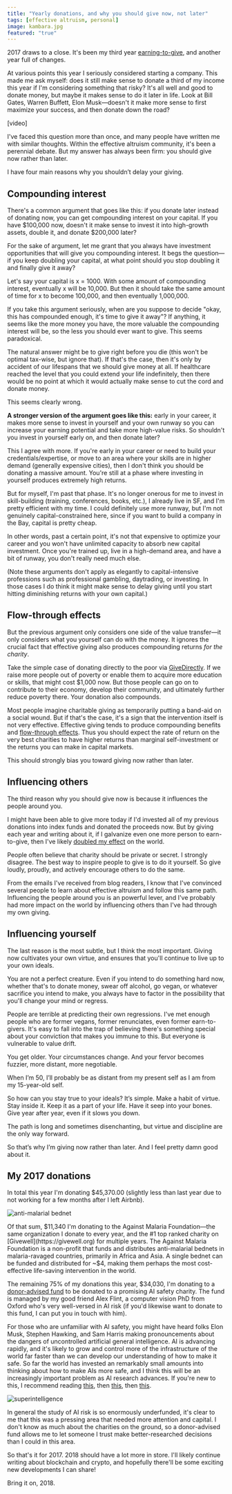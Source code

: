 ```yaml
---
title: "Yearly donations, and why you should give now, not later"
tags: [effective altruism, personal]
image: kambara.jpg
featured: "true"
---
```


2017 draws to a close. It's been my third year [earning-to-give](https://haseebq.com/why-ive-decided-to-devote-my-career-to-earning-to-give/), and another year full of changes.

At various points this year I seriously considered starting a company. This made me ask myself: does it still make sense to donate a third of my income this year if I'm considering something that risky? It's all well and good to donate money, but maybe it makes sense to do it later in life. Look at Bill Gates, Warren Buffett, Elon Musk—doesn't it make more sense to first maximize your success, and then donate down the road?

<div class="ui embed" data-url="https://www.youtube.com/embed/ZIh8FI4GmCE">[video]</div>

I've faced this question more than once, and many people have written me with similar thoughts. Within the effective altruism community, it's been a perennial debate. But my answer has always been firm: you should give now rather than later.

I have four main reasons why you shouldn’t delay your giving.

## Compounding interest
There's a common argument that goes like this: if you donate later instead of donating now, you can get compounding interest on your capital. If you have $100,000 now, doesn't it make sense to invest it into high-growth assets, double it, and donate $200,000 later?

For the sake of argument, let me grant that you always have investment opportunities that will give you compounding interest. It begs the question—if you keep doubling your capital, at what point should you stop doubling it and finally give it away?

Let's say your capital is x = 1000. With some amount of compounding interest, eventually x will be 10,000. But then it should take the same amount of time for x to become 100,000, and then eventually 1,000,000.

If you take this argument seriously, when are you suppose to decide "okay, this has compounded enough, it's time to give it away"? If anything, it seems like the more money you have, the more valuable the compounding interest will be, so the less you should ever want to give. This seems paradoxical.

The natural answer might be to give right before you die (this won't be optimal tax-wise, but ignore that). If that's the case, then it's only by accident of our lifespans that we should give money at all. If healthcare reached the level that you could extend your life indefinitely, then there would be no point at which it would actually make sense to cut the cord and donate money.

This seems clearly wrong.

**A stronger version of the argument goes like this:** early in your career, it makes more sense to invest in yourself and your own runway so you can increase your earning potential and take more high-value risks. So shouldn't you invest in yourself early on, and then donate later?

This I agree with more. If you're early in your career or need to build your credentials/expertise, or move to an area where your skills are in higher demand (generally expensive cities), then I don't think you should be donating a massive amount. You're still at a phase where investing in yourself produces extremely high returns.

But for myself, I'm past that phase. It's no longer onerous for me to invest in skill-building (training, conferences, books, etc.), I already live in SF, and I'm pretty efficient with my time. I could definitely use more runway, but I'm not genuinely capital-constrained here, since if you want to build a company in the Bay, capital is pretty cheap.

In other words, past a certain point, it's not that expensive to optimize your career and you won't have unlimited capacity to absorb new capital investment. Once you're trained up, live in a high-demand area, and have a bit of runway, you don't really need much else.

(Note these arguments don't apply as elegantly to capital-intensive professions such as professional gambling, daytrading, or investing. In those cases I do think it might make sense to delay giving until you start hitting diminishing returns with your own capital.)

## Flow-through effects
But the previous argument only considers one side of the value transfer—it only considers what you yourself can do with the money. It ignores the crucial fact that effective giving also produces compounding returns *for the charity*.

Take the simple case of donating directly to the poor via [GiveDirectly](https://www.givedirectly.org/). If we raise more people out of poverty or enable them to acquire more education or skills, that might cost $1,000 now. But those people can go on to contribute to their economy, develop their community, and ultimately further reduce poverty there. Your donation also compounds.

Most people imagine charitable giving as temporarily putting a band-aid on a social wound. But if that's the case, it's a sign that the intervention itself is not very effective. Effective giving tends to produce compounding benefits and [flow-through effects](https://blog.givewell.org/2013/05/15/flow-through-effects/). Thus you should expect the rate of return on the very best charities to have higher returns than marginal self-investment or the returns you can make in capital markets.

This should strongly bias you toward giving now rather than later.

## Influencing others
The third reason why you should give now is because it influences the people around you.

I might have been able to give more today if I'd invested all of my previous donations into index funds and donated the proceeds now. But by giving each year and writing about it, if I galvanize even one more person to earn-to-give, then I've likely [doubled my effect]( https://80000hours.org/2012/04/the-haste-consideration) on the world.

People often believe that charity should be private or secret. I strongly disagree. The best way to inspire people to give is to do it yourself. So give loudly, proudly, and actively encourage others to do the same.

From the emails I've received from blog readers, I know that I've convinced several people to learn about effective altruism and follow this same path. Influencing the people around you is an powerful lever, and I've probably had more impact on the world by influencing others than I've had through my own giving.

## Influencing yourself
The last reason is the most subtle, but I think the most important. Giving now cultivates your own virtue, and ensures that you'll continue to live up to your own ideals.

You are not a perfect creature. Even if you intend to do something hard now, whether that's to donate money, swear off alcohol, go vegan, or whatever sacrifice you intend to make, you always have to factor in the possibility that you'll change your mind or regress.

People are terrible at predicting their own regressions. I've met enough people who are former vegans, former renunciates, even former earn-to-givers. It's easy to fall into the trap of believing there's something special about your conviction that makes you immune to this. But everyone is vulnerable to value drift.

You get older. Your circumstances change. And your fervor becomes fuzzier, more distant, more negotiable.

When I’m 50, I’ll probably be as distant from my present self as I am from my 15-year-old self.

So how can you stay true to your ideals? It’s simple. Make a habit of virtue. Stay inside it. Keep it as a part of your life. Have it seep into your bones. Give year after year, even if it slows you down.

The path is long and sometimes disenchanting, but virtue and discipline are the only way forward.

So that’s why I’m giving now rather than later. And I feel pretty damn good about it.

## My 2017 donations

In total this year I'm donating $45,370.00 (slightly less than last year due to not working for a few months after I left Airbnb).

![anti-malarial bednet](http://mediad.publicbroadcasting.net/p/shared/npr/styles/x_large/nprshared/201401/257657916.jpg)

Of that sum, $11,340 I'm donating to the Against Malaria Foundation—the same organization I donate to every year, and the #1 top ranked charity on [Givewell](https://givewell.org) for multiple years. The Against Malaria Foundation is a non-profit that funds and distributes anti-malarial bednets in malaria-ravaged countries, primarily in Africa and Asia. A single bednet can be funded and distributed for ~$4, making them perhaps the most cost-effective life-saving intervention in the world.

The remaining 75% of my donations this year, $34,030, I'm donating to a [donor-advised fund](https://www.fidelitycharitable.org/giving-strategies/give/donor-advised.shtml) to be donated to a promising AI safety charity. The fund is managed by my good friend Alex Flint, a computer vision PhD from Oxford who's very well-versed in AI risk (if you'd likewise want to donate to this fund, I can put you in touch with him).

For those who are unfamiliar with AI safety, you might have heard folks Elon Musk, Stephen Hawking, and Sam Harris making pronouncements about the dangers of uncontrolled artificial general intelligence. AI is advancing rapidly, and it's likely to grow and control more of the infrastructure of the world far faster than we can develop our understanding of how to make it safe. So far the world has invested an remarkably small amounts into thinking about how to make AIs more safe, and I think this will be an increasingly important problem as AI research advances. If you're new to this, I recommend reading [this](http://slatestarcodex.com/superintelligence-faq/), then [this](http://slatestarcodex.com/2015/05/22/ai-researchers-on-ai-risk/), then [this](https://intelligence.org/2014/11/18/misconceptions-edge-orgs-conversation-myth-ai/).

![superintelligence](https://www.altexsoft.com/media/2017/04/image.png)

In general the study of AI risk is so enormously underfunded, it's clear to me that this was a pressing area that needed more attention and capital. I don't know as much about the charities on the ground, so a donor-advised fund allows me to let someone I trust make better-researched decisions than I could in this area.

So that's it for 2017. 2018 should have a lot more in store. I'll likely continue writing about blockchain and crypto, and hopefully there'll be some exciting new developments I can share!

Bring it on, 2018.
